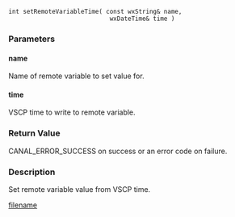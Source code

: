 



```clike
int setRemoteVariableTime( const wxString& name, 
                            wxDateTime& time )
```

### Parameters

#### name
Name of remote variable to set value for.

#### time
VSCP time to write to remote variable.

### Return Value
CANAL_ERROR_SUCCESS on success or an error code on failure. 

### Description
Set remote variable value from VSCP time. 



[filename](./bottom_copyright.md ':include')
